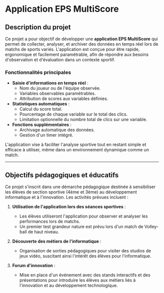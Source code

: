 # Application EPS MultiScore

## Description du projet

Ce projet a pour objectif de développer une **application EPS MultiScore** qui permet de collecter, analyser, et archiver des données en temps réel lors de matchs de sports variés. L'application est conçue pour être rapide, ergonomique et facilement paramétrable, afin de répondre aux besoins d'observation et d'évaluation dans un contexte sportif.

### Fonctionnalités principales
- **Saisie d'informations en temps réel** :
  - Nom du joueur ou de l'équipe observée.
  - Variables observables paramétrables.
  - Attribution de scores aux variables définies.
- **Statistiques automatiques** :
  - Calcul du score total.
  - Pourcentage de chaque variable sur le total des clics.
  - Limitation optionnelle du nombre total de clics sur une variable.
- **Fonctions supplémentaires** :
  - Archivage automatique des données.
  - Gestion d'un timer intégré.
  
L'application vise à faciliter l'analyse sportive tout en restant simple et efficace à utiliser, même dans un environnement dynamique comme un match.

---

## Objectifs pédagogiques et éducatifs

Ce projet s'inscrit dans une démarche pédagogique destinée à sensibiliser les élèves de section sportive (4ème et 3ème) au développement informatique et à l'innovation. Les activités prévues incluent :

1. **Utilisation de l'application lors des séances sportives** :
   - Les élèves utiliseront l'application pour observer et analyser les performances lors de matchs.
   - Un premier test grandeur nature est prévu lors d'un match de Volley-ball de haut niveau.

2. **Découverte des métiers de l'informatique** :
   - Organisation de sorties pédagogiques pour visiter des studios de jeux vidéo, suscitant ainsi l'intérêt des élèves pour l'informatique.

3. **Forum d'innovation** :
   - Mise en place d'un événement avec des stands interactifs et des présentations pour introduire les élèves aux métiers liés à l'innovation et au développement technologique.
